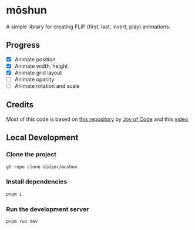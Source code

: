# mōshun

A simple library for creating FLIP (first, last, invert, play) animations.

## Progress

- [x] Animate position
- [x] Animate width, height
- [x] Animate grid layout
- [ ] Animate opacity
- [ ] Animate rotation and scale

## Credits

Most of this code is based on [this repository](https://github.com/joysofcode/flip-animation-library.git) by [Joy of Code](https://www.youtube.com/@JoyofCodeDev) and this [video](https://youtu.be/idD9DA9eR_A).

## Local Development

### Clone the project

```sh
gh repo clone didier/moshun
```

### Install dependencies

```sh
pnpm i
```

### Run the development server

```sh
pnpm run dev
```
